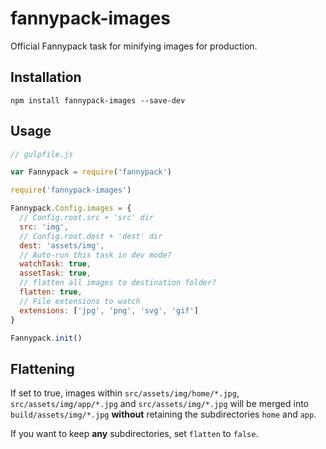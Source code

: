# fannypack-images
Official Fannypack task for minifying images for production.

## Installation
`npm install fannypack-images --save-dev`

## Usage
```javascript
// gulpfile.js

var Fannypack = require('fannypack')

require('fannypack-images')

Fannypack.Config.images = {
  // Config.root.src + 'src' dir
  src: 'img',
  // Config.root.dest + 'dest' dir
  dest: 'assets/img',
  // Auto-run this task in dev mode?
  watchTask: true,
  assetTask: true,
  // flatten all images to destination folder?
  flatten: true,
  // File extensions to watch
  extensions: ['jpg', 'png', 'svg', 'gif']
}

Fannypack.init()
```

## Flattening

If set to true, images within `src/assets/img/home/*.jpg`, `src/assets/img/app/*.jpg` and `src/assets/img/*.jpg` will be merged into `build/assets/img/*.jpg` **without** retaining the subdirectories `home` and `app`.

If you want to keep **any** subdirectories, set `flatten` to `false`.
